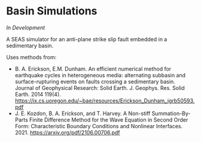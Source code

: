 # Basin Simulations

*In Development*

A SEAS simulator for an anti-plane strike slip fault embedded in a sedimentary basin.

Uses methods from:
- B. A. Erickson, E.M. Dunham. An efficient numerical method for earthquake cycles in heterogeneous media: alternating subbasin and surface-rupturing events on faults crossing a sedimentary basin. Journal of Geophysical Research: Solid Earth. J. Geophys. Res. Solid Earth. 2014 119(4). https://ix.cs.uoregon.edu/~bae/resources/Erickson_Dunham_jgrb50593.pdf
- J. E. Kozdon, B. A. Erickson, and T. Harvey. A Non-stiff Summation-By-Parts Finite Difference Method for the Wave Equation in Second Order Form: Characteristic Boundary Conditions and Nonlinear Interfaces. 2021. https://arxiv.org/pdf/2106.00706.pdf
